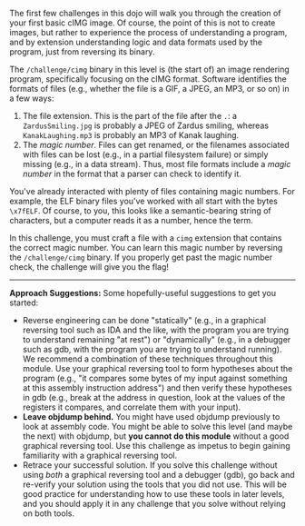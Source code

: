 The first few challenges in this dojo will walk you through the creation of your first basic cIMG image.
Of course, the point of this is not to create images, but rather to experience the process of understanding a program, and by extension understanding logic and data formats used by the program, just from reversing its binary.

The `/challenge/cimg` binary in this level is (the start of) an image rendering program, specifically focusing on the cIMG format.
Software identifies the formats of files (e.g., whether the file is a GIF, a JPEG, an MP3, or so on) in a few ways:

1. The file extension.
   This is the part of the file after the `.`: a `ZardusSmiling.jpg` is probably a JPEG of Zardus smiling, whereas `KanakLaughing.mp3` is probably an MP3 of Kanak laughing.
2. The _magic number_.
   Files can get renamed, or the filenames associated with files can be lost (e.g., in a partial filesystem failure) or simply missing (e.g., in a data stream).
   Thus, most file formats include a _magic number_ in the format that a parser can check to identify it.

You've already interacted with plenty of files containing magic numbers.
For example, the ELF binary files you've worked with all start with the bytes `\x7fELF`.
Of course, to you, this looks like a semantic-bearing string of characters, but a computer reads it as a number, hence the term.

In this challenge, you must craft a file with a `cimg` extension that contains the correct magic number.
You can learn this magic number by reversing the `/challenge/cimg` binary.
If you properly get past the magic number check, the challenge will give you the flag!

----
**Approach Suggestions:**
Some hopefully-useful suggestions to get you started:

- Reverse engineering can be done "statically" (e.g., in a graphical reversing tool such as IDA and the like, with the program you are trying to understand remaining "at rest") or "dynamically" (e.g., in a debugger such as gdb, with the program you are trying to understand running).
  We recommend a combination of these techniques throughout this module.
  Use your graphical reversing tool to form hypotheses about the program (e.g., "it compares some bytes of my input against something at this assembly instruction address") and then verify these hypotheses in gdb (e.g., break at the address in question, look at the values of the registers it compares, and correlate them with your input).
- **Leave objdump behind.** You might have used objdump previously to look at assembly code.
  You might be able to solve this level (and maybe the next) with objdump, but **you cannot do this module** without a good graphical reversing tool.
  Use this challenge as impetus to begin gaining familiarity with a graphical reversing tool.
- Retrace your successful solution.
  If you solve this challenge without using _both_ a graphical reversing tool and a debugger (gdb), go back and re-verify your solution using the tools that you did not use.
  This will be good practice for understanding how to use these tools in later levels, and you should apply it in any challenge that you solve without relying on both tools.
